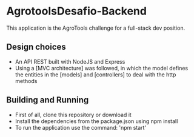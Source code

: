 # AgrotoolsDesafio-Backend

This application is the AgroTools challenge for a full-stack dev position.

## Design choices

* An API REST built with NodeJS and Express
* Using a [MVC architecture] was followed, in which the model defines the entities in the [models] and [controllers] to deal with the http methods

## Building and Running

* First of all, clone this repository or download it
* Install the dependencies from the package.json using npm install
* To run the application use the command: 'npm start'
